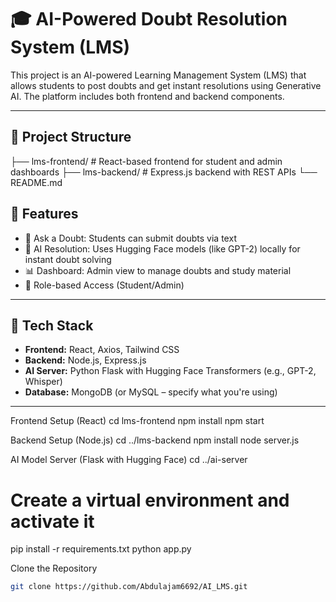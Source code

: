 # 🎓 AI-Powered Doubt Resolution System (LMS)

This project is an AI-powered Learning Management System (LMS) that allows students to post doubts and get instant resolutions using Generative AI. The platform includes both frontend and backend components.

---

## 📂 Project Structure
├── lms-frontend/ # React-based frontend for student and admin dashboards
├── lms-backend/ # Express.js backend with REST APIs
└── README.md


## 🚀 Features

- 🧠 Ask a Doubt: Students can submit doubts via text
- 🤖 AI Resolution: Uses Hugging Face models (like GPT-2) locally for instant doubt solving
- 📊 Dashboard: Admin view to manage doubts and study material
- 🔐 Role-based Access (Student/Admin)

---

## 🧰 Tech Stack

- **Frontend:** React, Axios, Tailwind CSS
- **Backend:** Node.js, Express.js
- **AI Server:** Python Flask with Hugging Face Transformers (e.g., GPT-2, Whisper)
- **Database:** MongoDB (or MySQL – specify what you're using)

---


Frontend Setup (React)
cd lms-frontend
npm install
npm start

Backend Setup (Node.js)
cd ../lms-backend
npm install
node server.js

AI Model Server (Flask with Hugging Face)
cd ../ai-server
# Create a virtual environment and activate it
pip install -r requirements.txt
python app.py

 Clone the Repository

```bash
git clone https://github.com/Abdulajam6692/AI_LMS.git
